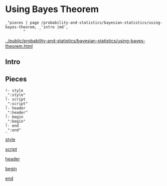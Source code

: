 # Using Bayes Theorem

    _"pieces | page /probability-and-statistics/bayesian-statistics/using-bayes-theorem, _'intro |md',
            "

[../public/probability-and-statistics/bayesian-statistics/using-bayes-theorem.html](# "save:")


## Intro

## Pieces

    !- style
    _":style"
    !- script
    _":script"
    !- header
    _":header"
    !- begin
    _":begin"
    !- end
    _":end"

[style]() 

[script]()

[header]()

[begin]()

[end]()

